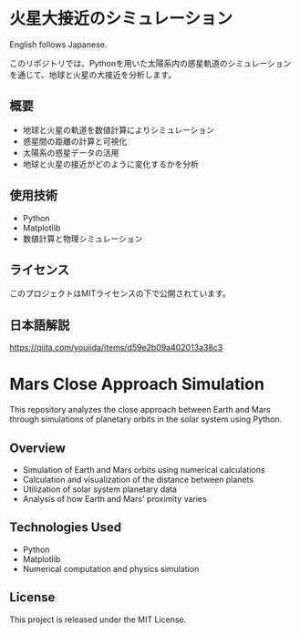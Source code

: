 # 火星大接近のシミュレーション
English follows Japanese.

このリポジトリでは、Pythonを用いた太陽系内の惑星軌道のシミュレーションを通じて、地球と火星の大接近を分析します。


## 概要
- 地球と火星の軌道を数値計算によりシミュレーション
- 惑星間の距離の計算と可視化
- 太陽系の惑星データの活用
- 地球と火星の接近がどのように変化するかを分析

## 使用技術
- Python
- Matplotlib
- 数値計算と物理シミュレーション

## ライセンス

このプロジェクトはMITライセンスの下で公開されています。

## 日本語解説
https://qiita.com/youiida/items/d59e2b09a402013a38c3

# Mars Close Approach Simulation

This repository analyzes the close approach between Earth and Mars through simulations of planetary orbits in the solar system using Python.

## Overview

- Simulation of Earth and Mars orbits using numerical calculations
- Calculation and visualization of the distance between planets
- Utilization of solar system planetary data
- Analysis of how Earth and Mars' proximity varies

## Technologies Used
- Python
- Matplotlib
- Numerical computation and physics simulation

## License
This project is released under the MIT License.
